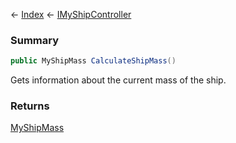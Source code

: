← [Index](Api-Index) ← [IMyShipController](Sandbox.ModAPI.Ingame.IMyShipController)

### Summary

```csharp
public MyShipMass CalculateShipMass()
```

Gets information about the current mass of the ship.

### Returns

[MyShipMass](Sandbox.ModAPI.Ingame.MyShipMass)



